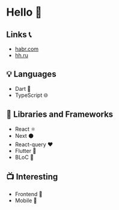 # Hello :ghost:
## Links :telephone_receiver:
-  [habr.com](https://career.habr.com/richardj1337)
-  [hh.ru](https://hh.ru/applicant/resumes/view?resume=f374a08fff0cf662db0039ed1f486c73377a38)


## 💡 Languages
- Dart :dart:
- TypeScript :globe_with_meridians:

## :hammer: Libraries and Frameworks
- React ⚛️
- Next :black_circle:
- React-query :hearts:
- Flutter :small_blue_diamond:
- BLoC :diamond_shape_with_a_dot_inside:
  
## :tv: Interesting
- Frontend :crystal_ball:
- Mobile :iphone:
